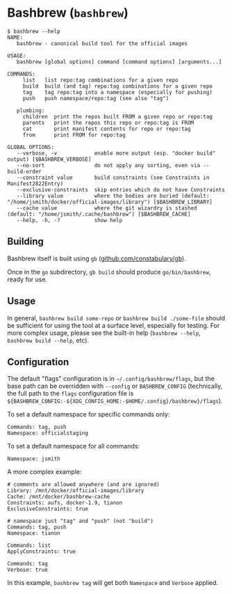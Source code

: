 # Bashbrew (`bashbrew`)

```console
$ bashbrew --help
NAME:
   bashbrew - canonical build tool for the official images

USAGE:
   bashbrew [global options] command [command options] [arguments...]

COMMANDS:
     list   list repo:tag combinations for a given repo
     build  build (and tag) repo:tag combinations for a given repo
     tag    tag repo:tag into a namespace (especially for pushing)
     push   push namespace/repo:tag (see also "tag")

   plumbing:
     children  print the repos built FROM a given repo or repo:tag
     parents   print the repos this repo or repo:tag is FROM
     cat       print manifest contents for repo or repo:tag
     from      print FROM for repo:tag

GLOBAL OPTIONS:
   --verbose, -v            enable more output (esp. "docker build" output) [$BASHBREW_VERBOSE]
   --no-sort                do not apply any sorting, even via --build-order
   --constraint value       build constraints (see Constraints in Manifest2822Entry)
   --exclusive-constraints  skip entries which do not have Constraints
   --library value          where the bodies are buried (default: "/home/jsmith/docker/official-images/library") [$BASHBREW_LIBRARY]
   --cache value            where the git wizardry is stashed (default: "/home/jsmith/.cache/bashbrew") [$BASHBREW_CACHE]
   --help, -h, -?           show help

```

## Building

Bashbrew itself is built using `gb` ([github.com/constabulary/gb](https://github.com/constabulary/gb)).

Once in the `go` subdirectory, `gb build` should produce `go/bin/bashbrew`, ready for use.

## Usage

In general, `bashbrew build some-repo` or `bashbrew build ./some-file` should be sufficient for using the tool at a surface level, especially for testing. For more complex usage, please see the built-in help (`bashbrew --help`, `bashbrew build --help`, etc).

## Configuration

The default "flags" configuration is in `~/.config/bashbrew/flags`, but the base path can be overridden with `--config` or `BASHBREW_CONFIG` (technically, the full path to the `flags` configuration file is `${BASHBREW_CONFIG:-${XDG_CONFIG_HOME:-$HOME/.config}/bashbrew}/flags`).

To set a default namespace for specific commands only:

```
Commands: tag, push
Namespace: officialstaging
```

To set a default namespace for all commands:

```
Namespace: jsmith
```

A more complex example:

```
# comments are allowed anywhere (and are ignored)
Library: /mnt/docker/official-images/library
Cache: /mnt/docker/bashbrew-cache
Constraints: aufs, docker-1.9, tianon
ExclusiveConstraints: true

# namespace just "tag" and "push" (not "build")
Commands: tag, push
Namespace: tianon

Commands: list
ApplyConstraints: true

Commands: tag
Verbose: true
```

In this example, `bashbrew tag` will get both `Namespace` and `Verbose` applied.

